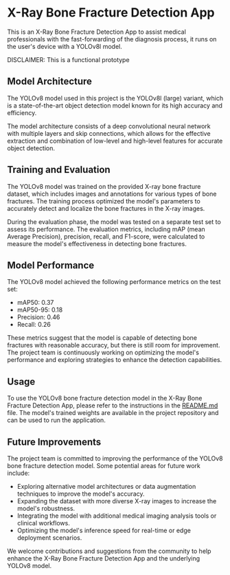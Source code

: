# X-Ray Bone Fracture Detection App

This is an X-Ray Bone Fracture Detection App to assist medical professionals with the fast-forwarding of the diagnosis process, it runs on the user's device with a YOLOv8l model.

DISCLAIMER: This is a functional prototype

## Model Architecture

The YOLOv8 model used in this project is the YOLOv8l (large) variant, which is a state-of-the-art object detection model known for its high accuracy and efficiency.

The model architecture consists of a deep convolutional neural network with multiple layers and skip connections, which allows for the effective extraction and combination of low-level and high-level features for accurate object detection.

## Training and Evaluation

The YOLOv8 model was trained on the provided X-ray bone fracture dataset, which includes images and annotations for various types of bone fractures. The training process optimized the model's parameters to accurately detect and localize the bone fractures in the X-ray images.

During the evaluation phase, the model was tested on a separate test set to assess its performance. The evaluation metrics, including mAP (mean Average Precision), precision, recall, and F1-score, were calculated to measure the model's effectiveness in detecting bone fractures.

## Model Performance

The YOLOv8 model achieved the following performance metrics on the test set:

- mAP50: 0.37
- mAP50-95: 0.18
- Precision: 0.46
- Recall: 0.26

These metrics suggest that the model is capable of detecting bone fractures with reasonable accuracy, but there is still room for improvement. The project team is continuously working on optimizing the model's performance and exploring strategies to enhance the detection capabilities.

## Usage

To use the YOLOv8 bone fracture detection model in the X-Ray Bone Fracture Detection App, please refer to the instructions in the [README.md](README.md) file. The model's trained weights are available in the project repository and can be used to run the application.

## Future Improvements

The project team is committed to improving the performance of the YOLOv8 bone fracture detection model. Some potential areas for future work include:

- Exploring alternative model architectures or data augmentation techniques to improve the model's accuracy.
- Expanding the dataset with more diverse X-ray images to increase the model's robustness.
- Integrating the model with additional medical imaging analysis tools or clinical workflows.
- Optimizing the model's inference speed for real-time or edge deployment scenarios.

We welcome contributions and suggestions from the community to help enhance the X-Ray Bone Fracture Detection App and the underlying YOLOv8 model.
